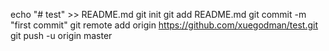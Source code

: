 echo "# test" >> README.md
git init
git add README.md
git commit -m "first commit"
git remote add origin https://github.com/xuegodman/test.git
git push -u origin master
